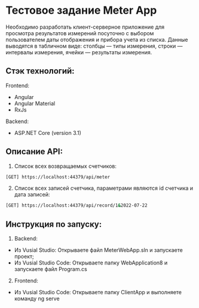 # Тестовое задание Meter App
Необходимо разработать клиент-серверное приложение для просмотра результатов измерений посуточно с выбором пользователем даты отображения и прибора учета из списка.
Данные выводятся в табличном виде: 
столбцы — типы измерения, 
строки — интервалы измерения, 
ячейки — результаты измерения.

## Стэк технологий:
Frontend: 
- Angular
- Angular Material
- RxJs

Backend: 
- ASP.NET Core (version 3.1)


## Описание API:
1. Список всех возвращаемых счетчиков:
```sh
[GET] https://localhost:44379/api/meter
```
2. Список всех записей счетчика, параметрами являются id счетчика и дата записей:
```sh
[GET] https://localhost:44379/api/record/1&2022-07-22
```

## Инструкция по запуску:
1. Backend:
  - Из Vusial Studio: Открываете файл MeterWebApp.sln и запускаете проект;
  - Из Vusial Studio Code: Открываете папку WebApplication8 и запускаете файл Program.cs
2. Frontend:
  - Из Vusial Studio Code: Открываете папку ClientApp и выполняете команду ng serve
